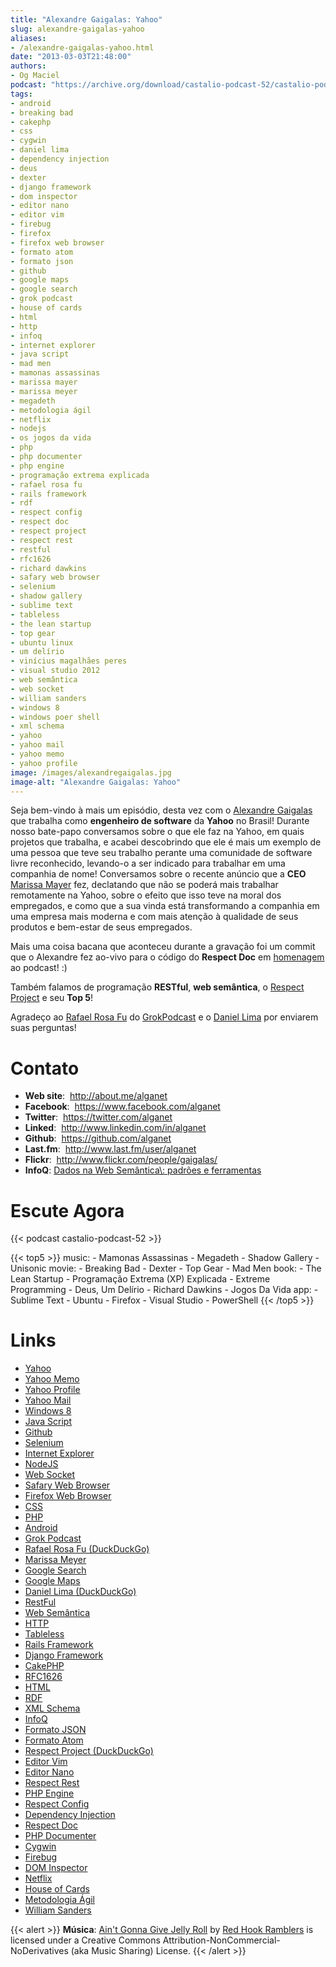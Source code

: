 ```yaml
---
title: "Alexandre Gaigalas: Yahoo"
slug: alexandre-gaigalas-yahoo
aliases:
- /alexandre-gaigalas-yahoo.html
date: "2013-03-03T21:48:00"
authors:
- Og Maciel
podcast: "https://archive.org/download/castalio-podcast-52/castalio-podcast-52.mp3"
tags:
- android
- breaking bad
- cakephp
- css
- cygwin
- daniel lima
- dependency injection
- deus
- dexter
- django framework
- dom inspector
- editor nano
- editor vim
- firebug
- firefox
- firefox web browser
- formato atom
- formato json
- github
- google maps
- google search
- grok podcast
- house of cards
- html
- http
- infoq
- internet explorer
- java script
- mad men
- mamonas assassinas
- marissa mayer
- marissa meyer
- megadeth
- metodologia ágil
- netflix
- nodejs
- os jogos da vida
- php
- php documenter
- php engine
- programação extrema explicada
- rafael rosa fu
- rails framework
- rdf
- respect config
- respect doc
- respect project
- respect rest
- restful
- rfc1626
- richard dawkins
- safary web browser
- selenium
- shadow gallery
- sublime text
- tableless
- the lean startup
- top gear
- ubuntu linux
- um delírio
- vinícius magalhães peres
- visual studio 2012
- web semântica
- web socket
- william sanders
- windows 8
- windows poer shell
- xml schema
- yahoo
- yahoo mail
- yahoo memo
- yahoo profile
image: /images/alexandregaigalas.jpg
image-alt: "Alexandre Gaigalas: Yahoo"
---
```


Seja bem-vindo à mais um episódio, desta vez com o [Alexandre
Gaigalas](http://about.me/alganet) que trabalha como **engenheiro de
software** da **Yahoo** no Brasil! Durante nosso bate-papo conversamos
sobre o que ele faz na Yahoo, em quais projetos que trabalha, e acabei
descobrindo que ele é mais um exemplo de uma pessoa que teve seu
trabalho perante uma comunidade de software livre reconhecido, levando-o
a ser indicado para trabalhar em uma companhia de nome! Conversamos
sobre o recente anúncio que a **CEO** [Marissa
Mayer](https://en.wikipedia.org/wiki/Marissa_Mayer) fez, declatando que
não se poderá mais trabalhar remotamente na Yahoo, sobre o efeito que
isso teve na moral dos empregados, e como que a sua vinda está
transformando a companhia em uma empresa mais moderna e com mais atenção
à qualidade de seus produtos e bem-estar de seus empregados.

<div class="clearfix"></div>

Mais uma coisa bacana que aconteceu durante a gravação foi um commit que
o Alexandre fez ao-vivo para o código do **Respect Doc** em
[homenagem](https://github.com/Respect/Doc/commit/c1b6a473c62253725321eeb4a4125e3c25e709f1)
ao podcast! :)

Também falamos de programação **RESTful**, **web semântica**, o [Respect
Project](http://respect.li/) e seu **Top 5**!

Agradeço ao [Rafael Rosa Fu](https://twitter.com/rafaelrosafu) do
[GrokPodcast](http://grokpodcast.com/) e o [Daniel
Lima](https://twitter.com/yourwebmaker) por enviarem suas perguntas!

# Contato

- **Web site**:  http://about.me/alganet
- **Facebook**:  https://www.facebook.com/alganet
- **Twitter**:  https://twitter.com/alganet
- **Linked**:  http://www.linkedin.com/in/alganet
- **Github**:  https://github.com/alganet
- **Last.fm**:  http://www.last.fm/user/alganet
- **Flickr**:  http://www.flickr.com/people/gaigalas/
- **InfoQ**: [Dados na Web Semântica\\: padrões e ferramentas]()

# Escute Agora

{{< podcast castalio-podcast-52 >}}

{{< top5 >}}
music:
    - Mamonas Assassinas
    - Megadeth
    - Shadow Gallery
    - Unisonic
movie:
    - Breaking Bad
    - Dexter
    - Top Gear
    - Mad Men
book:
    - The Lean Startup
    - Programação Extrema (XP) Explicada
    - Extreme Programming
    - Deus, Um Delírio
    - Richard Dawkins
    - Jogos Da Vida
app:
    - Sublime Text
    - Ubuntu
    - Firefox
    - Visual Studio
    - PowerShell
{{< /top5 >}}

# Links

- [Yahoo](https://duckduckgo.com/?q=Yahoo)
- [Yahoo Memo](https://duckduckgo.com/?q=Yahoo+Memo)
- [Yahoo Profile](https://duckduckgo.com/?q=Yahoo+Profile)
- [Yahoo Mail](https://duckduckgo.com/?q=Yahoo+Mail)
- [Windows 8](https://duckduckgo.com/?q=Windows+8)
- [Java Script](https://duckduckgo.com/?q=Java+Script)
- [Github](https://duckduckgo.com/?q=Github)
- [Selenium](https://duckduckgo.com/?q=Selenium)
- [Internet Explorer](https://duckduckgo.com/?q=Internet+Explorer)
- [NodeJS](https://duckduckgo.com/?q=NodeJS)
- [Web Socket](https://duckduckgo.com/?q=Web+Socket)
- [Safary Web Browser](https://duckduckgo.com/?q=Safary+Web+Browser)
- [Firefox Web Browser](https://duckduckgo.com/?q=Firefox+Web+Browser)
- [CSS](https://duckduckgo.com/?q=CSS)
- [PHP](https://duckduckgo.com/?q=PHP)
- [Android](https://duckduckgo.com/?q=Android)
- [Grok Podcast](https://duckduckgo.com/?q=Grok+Podcast)
- [Rafael Rosa Fu (DuckDuckGo)](https://duckduckgo.com/?q=Rafael+Rosa+Fu)
- [Marissa Meyer](https://duckduckgo.com/?q=Marissa+Meyer)
- [Google Search](https://duckduckgo.com/?q=Google+Search)
- [Google Maps](https://duckduckgo.com/?q=Google+Maps)
- [Daniel Lima (DuckDuckGo)](https://duckduckgo.com/?q=Daniel+Lima)
- [RestFul](https://duckduckgo.com/?q=RestFul)
- [Web Semântica](https://duckduckgo.com/?q=Web+Semântica)
- [HTTP](https://duckduckgo.com/?q=HTTP)
- [Tableless](https://duckduckgo.com/?q=Tableless)
- [Rails Framework](https://duckduckgo.com/?q=Rails+Framework)
- [Django Framework](https://duckduckgo.com/?q=Django+Framework)
- [CakePHP](https://duckduckgo.com/?q=CakePHP)
- [RFC1626](https://duckduckgo.com/?q=RFC1626)
- [HTML](https://duckduckgo.com/?q=HTML)
- [RDF](https://duckduckgo.com/?q=RDF)
- [XML Schema](https://duckduckgo.com/?q=XML+Schema)
- [InfoQ](https://duckduckgo.com/?q=InfoQ)
- [Formato JSON](https://duckduckgo.com/?q=Formato+JSON)
- [Formato Atom](https://duckduckgo.com/?q=Formato+Atom)
- [Respect Project (DuckDuckGo)](https://duckduckgo.com/?q=Respect+Project)
- [Editor Vim](https://duckduckgo.com/?q=Editor+Vim)
- [Editor Nano](https://duckduckgo.com/?q=Editor+Nano)
- [Respect Rest](https://duckduckgo.com/?q=Respect+Rest)
- [PHP Engine](https://duckduckgo.com/?q=PHP+Engine)
- [Respect Config](https://duckduckgo.com/?q=Respect+Config)
- [Dependency Injection](https://duckduckgo.com/?q=Dependency+Injection)
- [Respect Doc](https://duckduckgo.com/?q=Respect+Doc)
- [PHP Documenter](https://duckduckgo.com/?q=PHP+Documenter)
- [Cygwin](https://duckduckgo.com/?q=Cygwin)
- [Firebug](https://duckduckgo.com/?q=Firebug)
- [DOM Inspector](https://duckduckgo.com/?q=DOM+Inspector)
- [Netflix](https://duckduckgo.com/?q=Netflix)
- [House of Cards](https://duckduckgo.com/?q=House+of+Cards)
- [Metodologia Ágil](https://duckduckgo.com/?q=Metodologia+Ágil)
- [William Sanders](https://duckduckgo.com/?q=William+Sanders)

{{< alert >}}
**Música**: [Ain\'t Gonna Give Jelly
Roll](http://freemusicarchive.org/music/Red_Hook_Ramblers/Live__WFMU_on_Antique_Phonograph_Music_Program_with_MAC_Feb_8_2011/Red_Hook_Ramblers_-_12_-_Aint_Gonna_Give_Jelly_Roll)
by [Red Hook Ramblers](http://www.redhookramblers.com/) is licensed under a
Creative Commons Attribution-NonCommercial-NoDerivatives (aka Music Sharing)
License.
{{< /alert >}}

